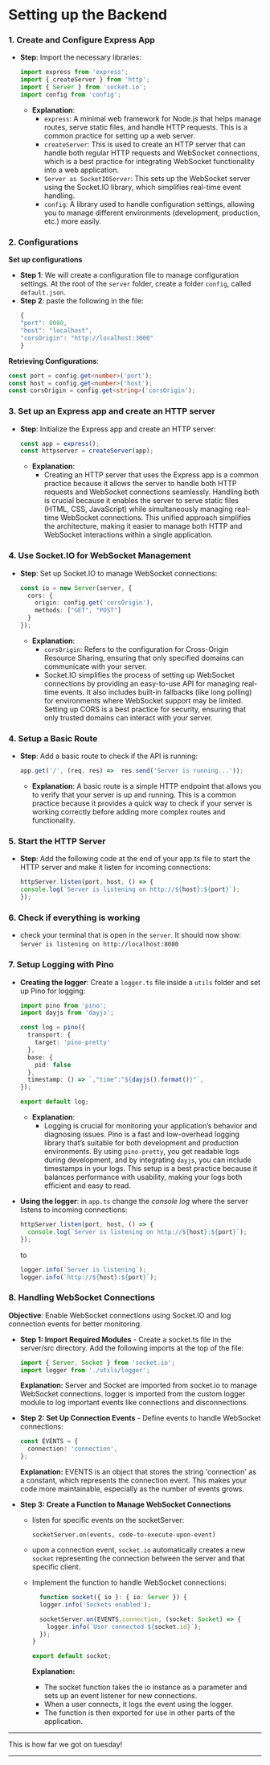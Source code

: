 # Setting up the Backend

### 1. Create and Configure Express App
- **Step**: Import the necessary libraries:
    ```typescript
    import express from 'express';
    import { createServer } from 'http';
    import { Server } from 'socket.io';
    import config from 'config';
    ```
  - **Explanation**: 
    - `express`: A minimal web framework for Node.js that helps manage routes, serve static files, and handle HTTP requests. This is a common practice for setting up a web server.
    - `createServer`: This is used to create an HTTP server that can handle both regular HTTP requests and WebSocket connections, which is a best practice for integrating WebSocket functionality into a web application.
    - `Server as SocketIOServer`: This sets up the WebSocket server using the Socket.IO library, which simplifies real-time event handling.
    - `config`: A library used to handle configuration settings, allowing you to manage different environments (development, production, etc.) more easily.

### 2. Configurations
**Set up configurations**
- **Step 1**: We will create a configuration file to manage configuration settings. At the root of the `server` folder, create a folder `config`, called `default.json`.
- **Step 2**: paste the following in the file:
  ```typescript
  {
  "port": 8080,
  "host": "localhost",
  "corsOrigin": "http://localhost:3000"
  }
  ```

**Retrieving Configurations**:
```typescript
const port = config.get<number>('port');
const host = config.get<number>('host');
const corsOrigin = config.get<string>('corsOrigin');
```

### 3. Set up an Express app and create an HTTP server
- **Step**: Initialize the Express app and create an HTTP server:
    ```typescript
    const app = express();
    const httpserver = createServer(app);
    ```
  - **Explanation**: 
    - Creating an HTTP server that uses the Express app is a common practice because it allows the server to handle both HTTP requests and WebSocket connections seamlessly. Handling both is crucial because it enables the server to serve static files (HTML, CSS, JavaScript) while simultaneously managing real-time WebSocket connections. This unified approach simplifies the architecture, making it easier to manage both HTTP and WebSocket interactions within a single application.

### 4. Use Socket.IO for WebSocket Management
- **Step**: Set up Socket.IO to manage WebSocket connections:
    ```typescript
    const io = new Server(server, {
      cors: {
        origin: config.get('corsOrigin'),
        methods: ["GET", "POST"]
      }
    });
    ```
  - **Explanation**: 
    - `corsOrigin`: Refers to the configuration for Cross-Origin Resource Sharing, ensuring that only specified domains can communicate with your server.
    - Socket.IO simplifies the process of setting up WebSocket connections by providing an easy-to-use API for managing real-time events. It also includes built-in fallbacks (like long polling) for environments where WebSocket support may be limited. Setting up CORS is a best practice for security, ensuring that only trusted domains can interact with your server.

### 4. Setup a Basic Route
- **Step**: Add a basic route to check if the API is running:
    ```typescript
    app.get('/', (req, res) =>  res.send('Server is running...'));
    ```
  - **Explanation**: A basic route is a simple HTTP endpoint that allows you to verify that your server is up and running. This is a common practice because it provides a quick way to check if your server is working correctly before adding more complex routes and functionality.

### 5. Start the HTTP Server
- **Step**: Add the following code at the end of your app.ts file to start the HTTP server and make it listen for incoming connections:
  ```typescript
  httpServer.listen(port, host, () => {
  console.log(`Server is listening on http://${host}:${port}`);
  });
  ```

### 6. Check if everything is working
- check your terminal that is open in the `server`. It should now show: `Server is listening on http://localhost:8080`


### 7. Setup Logging with Pino
- **Creating the logger**: Create a `logger.ts` file inside a `utils` folder and set up Pino for logging:
    ```typescript
    import pino from 'pino';
    import dayjs from 'dayjs';

    const log = pino({
      transport: {
        target: 'pino-pretty'
      },
      base: {
        pid: false
      },
      timestamp: () => `,"time":"${dayjs().format()}"`,
    });

    export default log;
    ```
  - **Explanation**: 
    - Logging is crucial for monitoring your application’s behavior and diagnosing issues. Pino is a fast and low-overhead logging library that’s suitable for both development and production environments. By using `pino-pretty`, you get readable logs during development, and by integrating `dayjs`, you can include timestamps in your logs. This setup is a best practice because it balances performance with usability, making your logs both efficient and easy to read.

- **Using the logger**: in `app.ts` change the *console log* where the server listens to incoming connections:
  ```typescript
  httpServer.listen(port, host, () => {
    console.log(`Server is listening on http://${host}:${port}`);
  });
  ```
  to
  ```typescript
  logger.info(`Server is listening`);
  logger.info(`http://${host}:${port}`);
  ```

### 8. Handling WebSocket Connections
**Objective**: Enable WebSocket connections using Socket.IO and log connection events for better monitoring.

- **Step 1: Import Required Modules**
      - Create a socket.ts file in the server/src directory. Add the following imports at the top of the file:

    ```typescript
    import { Server, Socket } from 'socket.io';
    import logger from './utils/logger';
    ```
    **Explanation:**
    Server and Socket are imported from socket.io to manage WebSocket connections.
    logger is imported from the custom logger module to log important events like connections and disconnections.
- **Step 2: Set Up Connection Events**
      - Define events to handle WebSocket connections:

    ```typescript
    const EVENTS = {
      connection: 'connection',
    };
    ```
    **Explanation:**
    EVENTS is an object that stores the string 'connection' as a constant, which represents the connection event. This makes your code more maintainable, especially as the number of events grows.
- **Step 3: Create a Function to Manage WebSocket Connections**
  - listen for specific events on the socketServer:
  
    `socketServer.on(events, code-to-execute-upon-event)`
    
  - upon a connection event, `socket.io` automatically creates a new `socket` representing the connection between the server and that specific client.
  
  - Implement the function to handle WebSocket connections:

    ```typescript
      function socket({ io }: { io: Server }) {
      logger.info('Sockets enabled');
    
      socketServer.on(EVENTS.connection, (socket: Socket) => {
        logger.info(`User connected ${socket.id}`);
      });
    }
    
    export default socket;
    ```

    **Explanation:**
    - The socket function takes the io instance as a parameter and sets up an event listener for new connections.
    - When a user connects, it logs the event using the logger.
    - The function is then exported for use in other parts of the application.



---

This is how far we got on tuesday!

---
